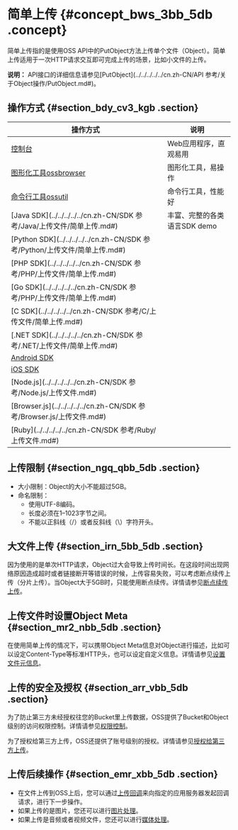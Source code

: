 # 简单上传 {#concept_bws_3bb_5db .concept}

简单上传指的是使用OSS API中的PutObject方法上传单个文件（Object）。简单上传适用于一次HTTP请求交互即可完成上传的场景，比如小文件的上传。

**说明：** API接口的详细信息请参见[PutObject](../../../../../cn.zh-CN/API 参考/关于Object操作/PutObject.md#)。

## 操作方式 {#section_bdy_cv3_kgb .section}

|操作方式|说明|
|----|--|
|[控制台](../../../../../cn.zh-CN/控制台用户指南/管理文件/上传文件.md#)|Web应用程序，直观易用|
|[图形化工具ossbrowser](../../../../../cn.zh-CN/常用工具/图形化管理工具ossbrowser/快速开始.md#)|图形化工具，易操作|
|[命令行工具ossutil](../../../../../cn.zh-CN/常用工具/命令行工具ossutil/有关Object的命令.md#)|命令行工具，性能好|
|[Java SDK](../../../../../cn.zh-CN/SDK 参考/Java/上传文件/简单上传.md#)|丰富、完整的各类语言SDK demo|
|[Python SDK](../../../../../cn.zh-CN/SDK 参考/Python/上传文件/简单上传.md#)|
|[PHP SDK](../../../../../cn.zh-CN/SDK 参考/PHP/上传文件/简单上传.md#)|
|[Go SDK](../../../../../cn.zh-CN/SDK 参考/PHP/上传文件/简单上传.md#)|
|[C SDK](../../../../../cn.zh-CN/SDK 参考/C/上传文件/简单上传.md#)|
|[.NET SDK](../../../../../cn.zh-CN/SDK 参考/.NET/上传文件/简单上传.md#)|
|[Android SDK](../../../../../cn.zh-CN/.md#)|
|[iOS SDK](../../../../../cn.zh-CN/.md#)|
|[Node.js](../../../../../cn.zh-CN/SDK 参考/Node.js/上传文件.md#)|
|[Browser.js](../../../../../cn.zh-CN/SDK 参考/Browser.js/上传文件.md#)|
|[Ruby](../../../../../cn.zh-CN/SDK 参考/Ruby/上传文件.md#)|

## 上传限制 {#section_ngq_qbb_5db .section}

-   大小限制：Object的大小不能超过5GB。
-   命名限制：
    -   使用UTF-8编码。
    -   长度必须在1–1023字节之间。
    -   不能以正斜线（/）或者反斜线（\\）字符开头。

## 大文件上传 {#section_irn_5bb_5db .section}

因为使用的是单次HTTP请求，Object过大会导致上传时间长。在这段时间出现网络原因造成超时或者链接断开等错误的时候，上传容易失败，可以考虑断点续传上传（分片上传）。当Object大于5GB时，只能使用断点续传。详情请参见[断点续传上传](cn.zh-CN/开发指南/上传文件（Object）/分片上传和断点续传.md#)。

## 上传文件时设置Object Meta {#section_mr2_nbb_5db .section}

在使用简单上传的情况下，可以携带Object Meta信息对Object进行描述，比如可以设定Content-Type等标准HTTP头，也可以设定自定义信息。详情请参见[设置文件元信息](cn.zh-CN/开发指南/管理文件/设置文件元信息.md#)。

## 上传的安全及授权 {#section_arr_vbb_5db .section}

为了防止第三方未经授权往您的Bucket里上传数据，OSS提供了Bucket和Object级别的访问权限控制。详情请参见[权限控制](cn.zh-CN/开发指南/权限控制/权限控制概述.md#)。

为了授权给第三方上传，OSS还提供了账号级别的授权。详情请参见[授权给第三方上传](cn.zh-CN/开发指南/上传文件（Object）/授权给第三方上传.md#)。

## 上传后续操作 {#section_emr_xbb_5db .section}

-   在文件上传到OSS上后，您可以通过[上传回调](cn.zh-CN/开发指南/上传文件（Object）/上传回调.md#)来向指定的应用服务器发起回调请求，进行下一步操作。
-   如果上传的是图片，您还可以进行[图片处理](../../../../../cn.zh-CN/数据处理/图片处理指南/快速使用OSS图片服务.md#)。
-   如果上传是音频或者视频文件，您还可以进行[媒体处理](cn.zh-CN/开发指南/云端数据处理.md#)。

